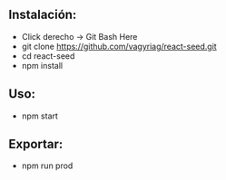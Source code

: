 ## Instalación:
* Click derecho -> Git Bash Here
* git clone https://github.com/vagyriag/react-seed.git
* cd react-seed
* npm install

## Uso:
* npm start

## Exportar:
* npm run prod